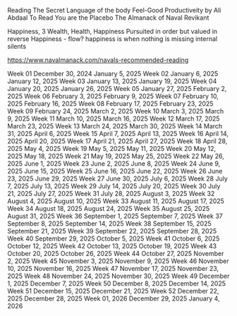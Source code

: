 Reading
The Secret Language of the body
Feel-Good Productiveity by Ali Abdaal
To Read
You are the Placebo
The Almanack of Naval Revikant



Happiness, 3 Wealth, Health, Happiness Pursuited in order but valued in reverse
Happiness - flow? happiness is when nothing is missing internal silents

https://www.navalmanack.com/navals-recommended-reading


Week 01	December 30, 2024	January 5, 2025
Week 02	January 6, 2025	January 12, 2025
Week 03	January 13, 2025	January 19, 2025
Week 04	January 20, 2025	January 26, 2025
Week 05	January 27, 2025	February 2, 2025
Week 06	February 3, 2025	February 9, 2025
Week 07	February 10, 2025	February 16, 2025
Week 08	February 17, 2025	February 23, 2025
Week 09	February 24, 2025	March 2, 2025
Week 10	March 3, 2025	March 9, 2025
Week 11	March 10, 2025	March 16, 2025
Week 12	March 17, 2025	March 23, 2025
Week 13	March 24, 2025	March 30, 2025
Week 14	March 31, 2025	April 6, 2025
Week 15	April 7, 2025	April 13, 2025
Week 16	April 14, 2025	April 20, 2025
Week 17	April 21, 2025	April 27, 2025
Week 18	April 28, 2025	May 4, 2025
Week 19	May 5, 2025	May 11, 2025
Week 20	May 12, 2025	May 18, 2025
Week 21	May 19, 2025	May 25, 2025
Week 22	May 26, 2025	June 1, 2025
Week 23	June 2, 2025	June 8, 2025
Week 24	June 9, 2025	June 15, 2025
Week 25	June 16, 2025	June 22, 2025
Week 26	June 23, 2025	June 29, 2025
Week 27	June 30, 2025	July 6, 2025
Week 28	July 7, 2025	July 13, 2025
Week 29	July 14, 2025	July 20, 2025
Week 30	July 21, 2025	July 27, 2025
Week 31	July 28, 2025	August 3, 2025
Week 32	August 4, 2025	August 10, 2025
Week 33	August 11, 2025	August 17, 2025
Week 34	August 18, 2025	August 24, 2025
Week 35	August 25, 2025	August 31, 2025
Week 36	September 1, 2025	September 7, 2025
Week 37	September 8, 2025	September 14, 2025
Week 38	September 15, 2025	September 21, 2025
Week 39	September 22, 2025	September 28, 2025
Week 40	September 29, 2025	October 5, 2025
Week 41	October 6, 2025	October 12, 2025
Week 42	October 13, 2025	October 19, 2025
Week 43	October 20, 2025	October 26, 2025
Week 44	October 27, 2025	November 2, 2025
Week 45	November 3, 2025	November 9, 2025
Week 46	November 10, 2025	November 16, 2025
Week 47	November 17, 2025	November 23, 2025
Week 48	November 24, 2025	November 30, 2025
Week 49	December 1, 2025	December 7, 2025
Week 50	December 8, 2025	December 14, 2025
Week 51	December 15, 2025	December 21, 2025
Week 52	December 22, 2025	December 28, 2025
Week 01, 2026	December 29, 2025	January 4, 2026
